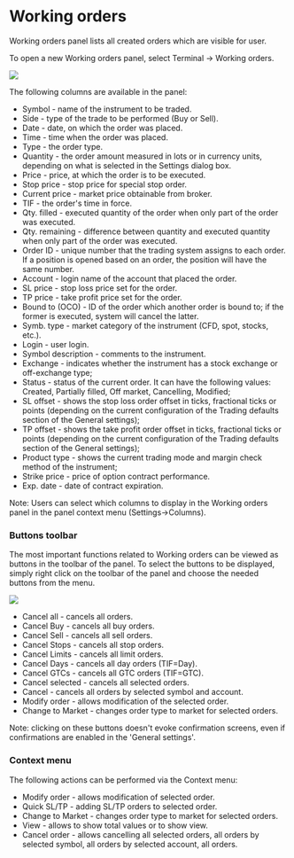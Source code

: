 # Working orders

Working orders panel lists all created orders which are visible for user.

To open a new Working orders panel, select Terminal -&gt; Working orders.

![](../../../.gitbook/assets/92.png)

The following columns are available in the panel:

* Symbol - name of the instrument to be traded.
* Side - type of the trade to be performed \(Buy or Sell\).
* Date - date, on which the order was placed.
* Time - time when the order was placed.
* Type - the order type.
* Quantity - the order amount measured in lots or in currency units, depending on what is selected in the Settings dialog box.
* Price - price, at which the order is to be executed.
* Stop price - stop price for special stop order.
* Current price - market price obtainable from broker.
* TIF - the order's time in force.
* Qty. filled - executed quantity of the order when only part of the order was executed.
* Qty. remaining - difference between quantity and executed quantity when only part of the order was executed.
* Order ID - unique number that the trading system assigns to each order. If a position is opened based on an order, the position will have the same number.
* Account - login name of the account that placed the order.
* SL price - stop loss price set for the order.
* TP price - take profit price set for the order.
* Bound to \(OCO\) - ID of the order which another order is bound to; if the former is executed, system will cancel the latter.
* Symb. type - market category of the instrument \(CFD, spot, stocks, etc.\).
* Login - user login.
* Symbol description - comments to the instrument.
* Exchange - indicates whether the instrument has a stock exchange or off-exchange type;
* Status - status of the current order. It can have the following values: Created, Partially filled, Off market, Cancelling, Modified;
* SL offset - shows the stop loss order offset in ticks, fractional ticks or points \(depending on the current configuration of the Trading defaults section of the General settings\);
* TP offset - shows the take profit order offset in ticks, fractional ticks or points \(depending on the current configuration of the Trading defaults section of the General settings\);
* Product type - shows the current trading mode and margin check method of the instrument;
* Strike price - price of option contract performance.
* Exp. date - date of contract expiration.

Note: Users can select which columns to display in the Working orders panel in the panel context menu \(Settings-&gt;Columns\).

### **Buttons toolbar**

The most important functions related to Working orders can be viewed as buttons in the toolbar of the panel. To select the buttons to be displayed, simply right click on the toolbar of the panel and choose the needed buttons from the menu.

![](../../../.gitbook/assets/93.png)

* Cancel all - cancels all orders.
* Cancel Buy - cancels all buy orders.
* Cancel Sell - cancels all sell orders.
* Cancel Stops - cancels all stop orders.
* Cancel Limits - cancels all limit orders.
* Cancel Days - cancels all day orders \(TIF=Day\).
* Cancel GTCs - cancels all GTC orders \(TIF=GTC\).
* Cancel selected - cancels all selected orders.
* Cancel - cancels all orders by selected symbol and account.
* Modify order - allows modification of the selected order.
* Change to Market - changes order type to market for selected orders.

Note: clicking on these buttons doesn't evoke confirmation screens, even if confirmations are enabled in the 'General settings'.

### **Context menu**

The following actions can be performed via the Context menu:

* Modify order - allows modification of selected order.
* Quick SL/TP - adding SL/TP orders to selected order.
* Change to Market - changes order type to market for selected orders.
* View - allows to show total values or to show view.
* Cancel order - allows cancelling all selected orders, all orders by selected symbol, all orders by selected account, all orders.



